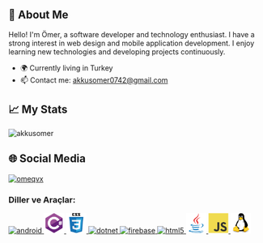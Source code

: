 ## 🌟 About Me

Hello! I'm Ömer, a software developer and technology enthusiast. I have a strong interest in web design and mobile application development. I enjoy learning new technologies and developing projects continuously.

- 🌍 Currently living in Turkey
- 📫 Contact me: akkusomer0742@gmail.com


## 📈 My Stats

<p align="left"> <img src="https://komarev.com/ghpvc/?username=akkusomer&label=Profile%20views&color=0e75b6&style=flat" alt="akkusomer" /> </p>


## 🌐 Social Media

<a href = "https://instagram.com/omeqvx" target = "blank"><img align = "center" src = "https://raw.githubusercontent.com/rahuldkjain/github-profile-readme-generator /master/src/images/icons/Social/instagram.svg" alt = "omeqvx" height = "30" width = "40" /></a>
<h3 align = "left"> Diller ve Araçlar:</h3>
<p align = "left"> <a href = "https://developer.android.com" target = "_blank" rel = "noreferrer"> <img src = "https://raw.githubusercontent.com/devicons /devicon/master/icons/android/android-original-wordmark.svg" alt = "android" width = "40" height = "40"/> </a> <a href = "https://www.w3schools .com/cs/" target = "_blank" rel = "noreferrer"> <img src = "https://raw.githubusercontent.com/devicons/devicon/master/icons/csharp/csharp-original.svg" alt= "csharp" width = "40" height = "40"/> </a> <a href = "https://www.w3schools.com/css/" target = "_blank" rel = "noreferrer"> <img src = "https://raw.githubusercontent.com/devicons/devicon/master/icons/css3/css3-original-wordmark.svg" alt = "css3" width = "40" height = "40"/> </ a> <a href = "https://dotnet.microsoft.com/" target = "_blank" rel = "noreferrer"> <img src = "https://raw.githubusercontent.com/devicons/devicon/master/ simgeler/dot-net/dot-net-original-wordmark.svg" alt = "dotnet" width = "40" height = "40"/> </a> <a href = "https://firebase.google. com/" target = "_blank" rel = "noreferrer"> <img src = "https://www.vectorlogo.zone/logos/firebase/firebase-icon.svg" alt = "firebase" width = "40" yükseklik ="40"/> </a> <a href = "https://www.w3.org/html/" target = "_blank" rel = "noreferrer"> <img src = "https://www.w3.org/html/logo/downloads/HTML5_Badge_512.png" alt = "html5" width = "40" height = "40"/> </a> <a href = "https: //www.java.com" target = "_blank" rel = "noreferrer"> <img src = "https://raw.githubusercontent.com/devicons/devicon/master/icons/java/java-original.svg" alt = "java" width = "40" height = "40"/> </a> <a href = "https://developer.mozilla.org/en-US/docs/Web/JavaScript" target = "_blank " rel = "noreferrer"> <img src = "https://raw.githubusercontent.com/devicons/devicon/master/icons/javascript/javascript-original.svg" alt = "javascript" width = "40" yükseklik = "40"/> </a> <a href = "https://www.linux.org/" target = "_blank" rel = "noreferrer"> <img src = "https://raw.githubusercontent.com/devicons/devicon/master/icons/linux/linux-original.svg" alt = "linux" width = "40" height = "40"/> </a> <a href = "https://www. python.org" target = "_blank" rel = "noreferrer">
